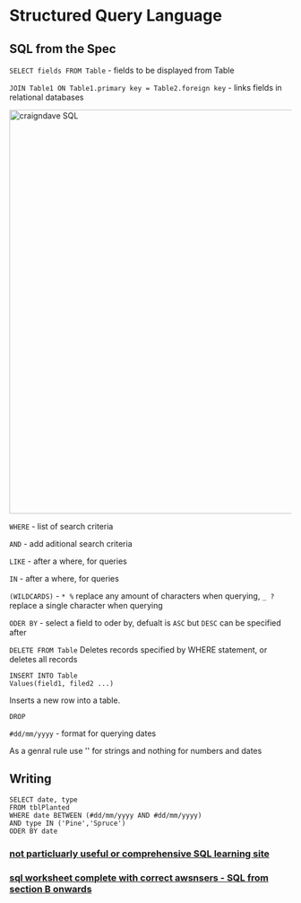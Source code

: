 # Structured Query Language

## SQL from the Spec

`SELECT fields FROM Table` - fields to be displayed from Table

`JOIN Table1 ON Table1.primary key = Table2.foreign key` - links fields in relational databases

<img width="720" alt="craigndave SQL" src="https://user-images.githubusercontent.com/72783315/172877603-924631e4-cccd-4ce7-a6b0-78af3ce11a14.png">

`WHERE` - list of search criteria

`AND` - add aditional search criteria

`LIKE` - after a where, for queries 

`IN` - after a where, for queries

`(WILDCARDS)` - `* %` replace any amount of characters when querying,  `_ ?`replace a single character when querying

`ODER BY` - select a field to oder by, defualt is `ASC` but `DESC` can be specified after

`DELETE FROM Table` Deletes records specified by WHERE statement, or deletes all records

```
INSERT INTO Table
Values(field1, filed2 ...)
```
Inserts a new row into a table.

`DROP`

`#dd/mm/yyyy` - format for querying dates

As a genral rule use '' for strings and nothing for numbers and dates

## Writing

```
SELECT date, type
FROM tblPlanted
WHERE date BETWEEN (#dd/mm/yyyy AND #dd/mm/yyyy)
AND type IN ('Pine','Spruce')
ODER BY date
```

### [not particluarly useful or comprehensive SQL learning site](https://sqlzoo.net/wiki/SQL_Tutorial)

### [sql worksheet complete with correct awsnsers - SQL from section B onwards](https://github.com/JachymT/a-level-cs-blog/blob/main/Computer%20Systems/1.3/1.3.2/Databases%20Worksheet.pdf)
